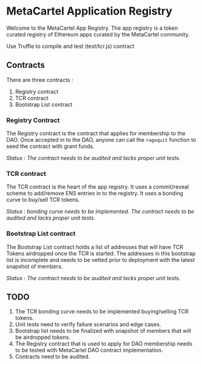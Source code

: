 # MetaCartel Application Registry

Welcome to the MetaCartel App Registry.  The app registry is a token curated registry of Ethereum apps curated by the MetaCartel community.

Use Truffle to compile and test (test/tcr.js) contract

## Contracts

There are three contracts :
1. Registry contract
2. TCR contract
3. Bootstrap List contract

### Registry Contract
The Registry contract is the contract that applies for membership to the DAO. Once accepted in to the DAO, anyone can call the `ragequit` function to seed the contract with grant funds.

*Status : The contract needs to be audited and lacks proper unit tests.*

### TCR contract
The TCR contract is the heart of the app registry. It uses a commit/reveal scheme to add/remove ENS entries in to the registry. It uses a bonding curve to buy/sell TCR tokens.

*Status : bonding curve needs to be implemented. The contract needs to be audited and lacks proper unit tests.*

### Bootstrap List contract
The Bootstrap List contract holds a list of addresses that will have TCR Tokens airdropped once the TCR is started. The addresses in this bootstrap list is incomplete and needs to be vetted prior to deployment with the latest snapshot of members.

*Status : The contract needs to be audited and lacks proper unit tests.*

## TODO

1. The TCR bonding curve needs to be implemented buying/selling TCR tokens.
2. Unit tests need to verify failure scenarios and edge cases.
3. Bootstrap list needs to be finalized with snapshot of members that will be airdropped tokens.
4. The Registry contract that is used to apply for DAO membership needs to be tested with MetaCartel DAO contract implementation.
5. Contracts need to be audited.